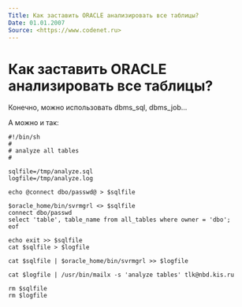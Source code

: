 ```yaml
---
Title: Как заставить ORACLE анализировать все таблицы?
Date: 01.01.2007
Source: <https://www.codenet.ru>
---
```



Как заставить ORACLE анализировать все таблицы?
===============================================

Конечно, можно использовать dbms\_sql, dbms\_job...

А можно и так:


    #!/bin/sh
    #
    # analyze all tables
    #
     
    sqlfile=/tmp/analyze.sql
    logfile=/tmp/analyze.log
     
    echo @connect dbo/passwd@ > $sqlfile
     
    $oracle_home/bin/svrmgrl <> $sqlfile
    connect dbo/passwd
    select 'table', table_name from all_tables where owner = 'dbo';
    eof
     
    echo exit >> $sqlfile
    cat $sqlfile > $logfile
     
    cat $sqlfile | $oracle_home/bin/svrmgrl >> $logfile
     
    cat $logfile | /usr/bin/mailx -s 'analyze tables' tlk@nbd.kis.ru
     
    rm $sqlfile
    rm $logfile
